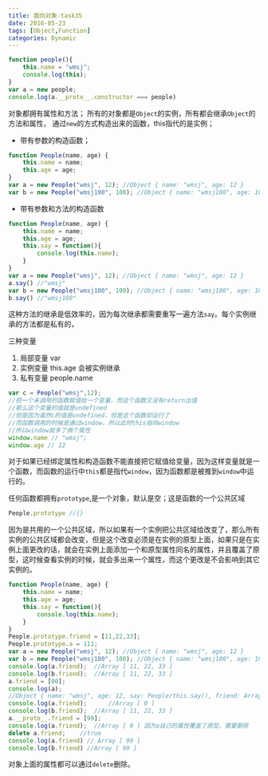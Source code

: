```yaml
---
title: 面向对象-task35
date: 2016-05-23
tags: [Object,Function]
categories: Dynamic
---
```

```javascript
function people(){
    this.name = "wmsj";
    console.log(this);
}
var a = new people;
console.log(a.__proto__.constructor === people)
```
对象都拥有属性和方法；
所有的对象都是`Object`的实例，所有都会继承`Object`的方法和属性，
通过`new`的方式构造出来的函数，this指代的是实例；

- 带有参数的构造函数；
```javascript
function People(name, age) {
    this.name = name;
    this.age = age;
}
var a = new People("wmsj", 12); //Object { name: "wmsj", age: 12 }
var b = new People("wmsj100", 100); //Object { name: "wmsj100", age: 100 }
```

- 带有参数和方法的构造函数
```javascript
function People(name, age) {
    this.name = name;
    this.age = age;
    this.say = function(){
        console.log(this.name);
    }
}
var a = new People("wmsj", 12); //Object { name: "wmsj", age: 12 }
a.say() //"wmsj"
var b = new People("wmsj100", 100); //Object { name: "wmsj100", age: 100 }
b.say() //"wmsj100"
```

这种方法的继承是低效率的，因为每次继承都需要重写一遍方法`say`。每个实例继承的方法都是私有的，

三种变量

1. 局部变量 var
2. 实例变量 this.age 会被实例继承
3. 私有变量 people.name 

```javascript
var c = People("wmsj",12);
//把一个未调用的函数赋值给一个变量，而这个函数又没有return出值
//那么这个变量的值就是undefined
//但是因为虽然c的值是undefined，但是这个函数却运行了
//而函数调用的时候是通过window，所以此时this指向window
//所以window就多了俩个属性
window.name // "wmsj";
window.age // 12
```

对于如果已经绑定属性和构造函数不能直接把它赋值给变量，因为这样变量就是一个函数，而函数的运行中`this`都是指代`window`，因为函数都是被推到`window`中运行的。

任何函数都拥有`prototype`,是一个对象，默认是空；这是函数的一个公共区域
```javascript
People.prototype //{}
```

因为是共用的一个公共区域，所以如果有一个实例把公共区域给改变了，那么所有实例的公共区域都会改变，但是这个改变必须是在实例的原型上面，如果只是在实例上面更改的话，就会在实例上面添加一个和原型属性同名的属性，并且覆盖了原型，这时候查看实例的时候，就会多出来一个属性，而这个更改是不会影响到其它实例的。
```javascript
function People(name, age) {
    this.name = name;
    this.age = age;
    this.say = function(){
        console.log(this.name);
    }
}
People.prototype.friend = [11,22,33];
People.prototype.a = 111;
var a = new People("wmsj", 12); //Object { name: "wmsj", age: 12 }
var b = new People("wmsj100", 100); //Object { name: "wmsj100", age: 100 }
console.log(a.friend);  //Array [ 11, 22, 33 ]
console.log(b.friend);  //Array [ 11, 22, 33 ]
a.friend = [00];
console.log(a); 
//Object { name: "wmsj", age: 12, say: People/this.say(), friend: Array[1] }
console.log(a.friend);      //Array [ 0 ]
console.log(b.friend);  //Array [ 11, 22, 33 ]
a.__proto__.friend = [99];  
console.log(a.friend);  //Array [ 0 ] 因为a自己的属性覆盖了原型，需要删除
delete a.friend;    //true  
console.log(a.friend) // Array [ 99 ]
console.log(b.friend) //Array [ 99 ]
```

对象上面的属性都可以通过`delete`删除。


